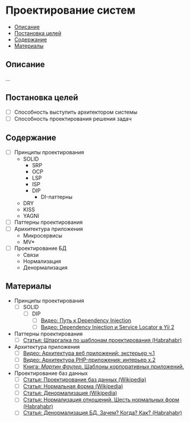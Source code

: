 # Проектирование систем #

- [Описание](#Описание)
- [Постановка целей](#Постановка-целей)
- [Содержание](#Содержание)
- [Материалы](#Материалы)

## Описание ##
...

## Постановка целей ##
- [ ] Способность выступить архитектором системы
- [ ] Способность проектирования решения задач

## Содержание ##
- [ ] Принципы проектирования
	- SOLID
		- SRP
		- OCP
		- LSP
		- ISP
		- DIP
			- DI-паттерны
	- DRY
	- KISS
	- YAGNI
- [ ] Паттерны проектирования
- [ ] Арихитектура приложения
	- Микросервисы
	- MV*
- [ ] Проектирование БД
	- Связи
	- Нормализация
	- Денормализация

## Материалы ##
- Принципы проектирования
	- [ ] SOLID
		- [ ] DIP
			- [ ] [Видео: Путь к Dependency Injection](https://www.youtube.com/watch?v=AxZLJA84_74)
			- [ ] [Видео: Dependency Injection и Service Locator в Yii 2](https://www.youtube.com/watch?v=5WdKLW3vCQ4)
- Паттерны проектирования
	- [ ] [Статья: Шпаргалка по шаблонам проектирования (Habrahabr)](https://habrahabr.ru/post/210288/)
- Архитектура приложения
	- [ ] [Видео: Архитектура веб приложений: экстерьер ч.1](https://www.youtube.com/watch?v=NI7FY9is62g)
	- [ ] [Видео: Архитектура PHP-приложения: интерьер x.2](https://www.youtube.com/watch?v=yc8vRd-C0Y0)
	- [ ] [Книга: *Мартин Фаулер.* Шаблоны корпоративных приложений.](https://www.ozon.ru/context/detail/id/4884925/)
- Проектирование баз данных
	- [ ] [Статья: Проектирование баз данных (Wikipedia)](https://ru.wikipedia.org/wiki/%D0%9F%D1%80%D0%BE%D0%B5%D0%BA%D1%82%D0%B8%D1%80%D0%BE%D0%B2%D0%B0%D0%BD%D0%B8%D0%B5_%D0%B1%D0%B0%D0%B7_%D0%B4%D0%B0%D0%BD%D0%BD%D1%8B%D1%85)
	- [ ] [Статья: Нормальная форма (Wikipedia)](https://ru.wikipedia.org/wiki/%D0%9D%D0%BE%D1%80%D0%BC%D0%B0%D0%BB%D1%8C%D0%BD%D0%B0%D1%8F_%D1%84%D0%BE%D1%80%D0%BC%D0%B0)
	- [ ] [Статья: Денормализация (Wikipedia)](https://ru.wikipedia.org/wiki/%D0%94%D0%B5%D0%BD%D0%BE%D1%80%D0%BC%D0%B0%D0%BB%D0%B8%D0%B7%D0%B0%D1%86%D0%B8%D1%8F)
	- [ ] [Статья: Нормализация отношений. Шесть нормальных форм (Habrahabr)](https://habrahabr.ru/post/254773/)
	- [ ] [Статья: Денормализация БД. Зачем? Когда? Как? (Habrahabr)](https://habrahabr.ru/post/64524/)
